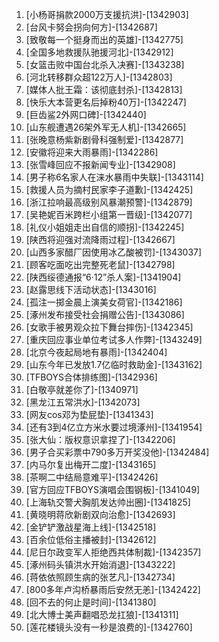 
1. [小杨哥捐款2000万支援抗洪]-[1342903]
1. [台风卡努会拐向何方]-[1342687]
1. [致敬每一个挺身而出的英雄]-[1342775]
1. [全国多地救援队驰援河北]-[1342912]
1. [女篮击败中国台北杀入决赛]-[1343238]
1. [河北转移群众超122万人]-[1342803]
1. [媒体人批王霜：该彻底封杀]-[1342813]
1. [快乐大本营更名后掉粉40万]-[1342247]
1. [巨齿鲨2外网口碑]-[1342440]
1. [山东舰遭遇26架外军无人机]-[1342665]
1. [张晚意杨紫新剧骨科强制爱]-[1342877]
1. [安徽将迎来大雨暴雨]-[1342286]
1. [张雪峰回应不报新闻专业]-[1342908]
1. [男子称6名家人在涞水暴雨中失联]-[1343114]
1. [救援人员为摘村民家李子道歉]-[1342425]
1. [浙江拉响最高级别风暴潮预警]-[1342879]
1. [吴艳妮百米跨栏小组第一晋级]-[1342077]
1. [礼仪小姐姐走出自信的顺拐]-[1342245]
1. [陕西将迎强对流降雨过程]-[1342667]
1. [山西多家醋厂因使用冰乙酸被罚]-[1343037]
1. [顾客吃面吃出完整死老鼠]-[1342798]
1. [陕西绥德通报“6·12”杀人案]-[1341904]
1. [赵露思线下活动状态]-[1343016]
1. [孤注一掷金晨上演美女荷官]-[1342186]
1. [涿州发布接受社会捐赠公告]-[1343086]
1. [女歌手被男观众拉下舞台摔伤]-[1342345]
1. [重庆回应事业单位考试多人作弊]-[1343249]
1. [北京今夜起局地有暴雨]-[1342404]
1. [山东今年已发放1.7亿临时救助金]-[1343162]
1. [TFBOYS合体排练图]-[1342936]
1. [白敬亭就差你了]-[1340971]
1. [黑龙江五常洪水]-[1342073]
1. [网友cos邓为垫屁垫]-[1341343]
1. [还有3到4亿立方米水要过境涿州]-[1341954]
1. [张大仙：版权意识拿捏了]-[1342206]
1. [男子合买彩票中790多万开奖没他]-[1342484]
1. [内马尔复出梅开二度]-[1343165]
1. [茶啊二中结局意难平]-[1342426]
1. [官方回应TFBOYS演唱会围钢板]-[1341049]
1. [上海轨交警犬胸肌发达帅出圈]-[1341825]
1. [黄晓明蒋欣新剧双向治愈]-[1342693]
1. [金铲铲激战星海上线]-[1342518]
1. [百余位低俗主播被封]-[1342612]
1. [尼日尔政变军人拒绝西共体制裁]-[1342357]
1. [涿州码头镇洪水开始消退]-[1343222]
1. [蒋依依照顾生病的张艺凡]-[1342734]
1. [800多年卢沟桥暴雨后安然无恙]-[1342422]
1. [回不去的何止是时间]-[1341380]
1. [北大博士美声翻唱恐龙扛狼]-[1341311]
1. [莲花楼镜头没有一秒是浪费的]-[1342760]